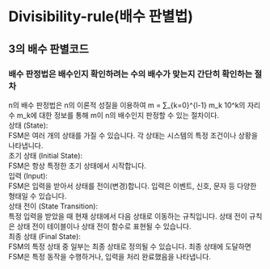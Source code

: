 # Divisibility-rule(배수 판별법)

## 3의 배수 판별코드

### 배수 판정법은 배수인지 확인하려는 수의 배수가 맞는지 간단히 확인하는 절차
  
n의 배수 판정법은 n의 이론적 성질을 이용하여 m = ∑_{k=0}^{l-1} m_k 10^k의 자리수 m_k에 대한 정보를 통해 m이 n의 배수인지 판정할 수 있는 절차이다.
<br />
상태 (State):
<br />
FSM은 여러 개의 상태를 가질 수 있습니다. 각 상태는 시스템의 특정 조건이나 상황을 나타냅니다.
<br />
초기 상태 (Initial State):
<br />
FSM은 항상 특정한 초기 상태에서 시작합니다.
<br />
입력 (Input):
<br />
FSM은 입력을 받아서 상태를 전이(변경)합니다. 입력은 이벤트, 신호, 문자 등 다양한 형태일 수 있습니다.
<br />
상태 전이 (State Transition):
<br />
특정 입력을 받았을 때 현재 상태에서 다음 상태로 이동하는 규칙입니다. 상태 전이 규칙은 상태 전이 테이블이나 상태 전이 함수로 표현될 수 있습니다.
<br />
최종 상태 (Final State):
<br />
FSM의 특정 상태 중 일부는 최종 상태로 정의될 수 있습니다. 최종 상태에 도달하면 FSM은 특정 동작을 수행하거나, 입력을 처리 완료했음을 나타냅니다.
